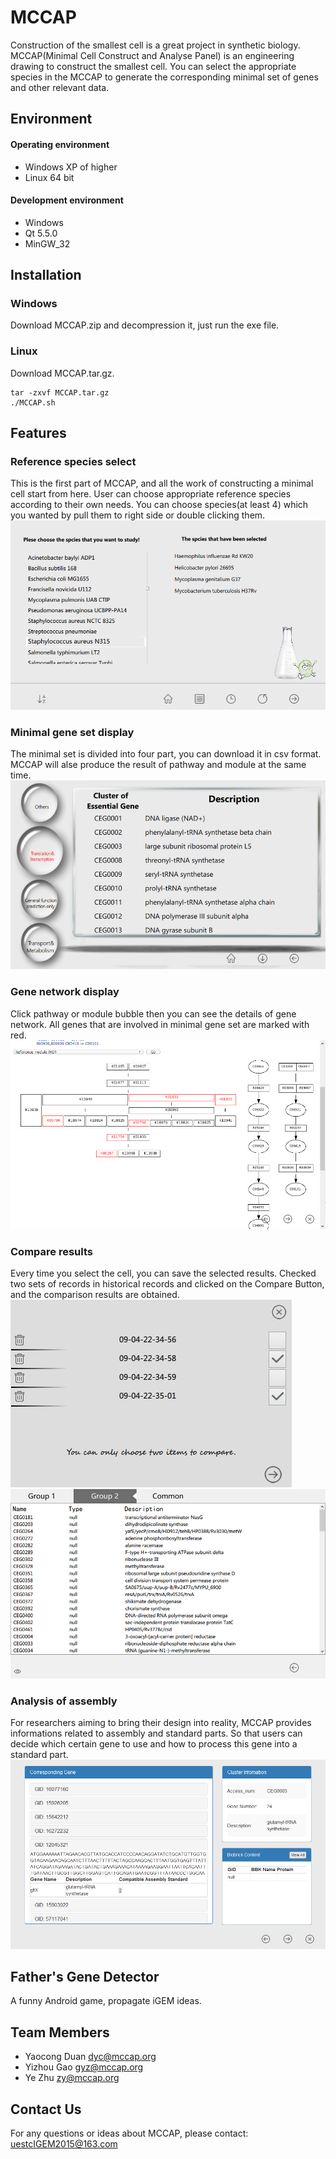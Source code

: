 # MCCAP

Construction of the smallest cell is a great project in synthetic biology. MCCAP(Minimal Cell Construct and Analyse Panel) is an engineering drawing to construct the smallest cell. You can select the appropriate species in the MCCAP to generate the corresponding minimal set of genes and other relevant data.

## Environment

#### Operating environment
* Windows XP of higher
* Linux 64 bit

#### Development environment
* Windows
* Qt 5.5.0
* MinGW_32

## Installation

### Windows
Download MCCAP.zip and decompression it, just run the exe file.

### Linux
Download MCCAP.tar.gz.

    tar -zxvf MCCAP.tar.gz
    ./MCCAP.sh

## Features

### Reference species select
This is the first part of MCCAP, and all the work of constructing  a minimal cell start from here. User can choose appropriate reference species according to their own needs. You can choose species(at least 4) which you wanted by pull them to right side or double clicking them.
![](https://github.com/igemsoftware/UESTC_Software2015/blob/master/MCCAP_Project_Windows/README_image/genepick.png)

### Minimal gene set display
The minimal set is divided into four part, you can download it in csv format. MCCAP will alse produce the result of pathway and module at the same time.
![](https://github.com/igemsoftware/UESTC_Software2015/blob/master/MCCAP_Project_Windows/README_image/showresults.png)

### Gene network display
Click pathway or module bubble  then you can see the details of gene network. All genes that are involved in minimal gene set are marked with red.
![](https://github.com/igemsoftware/UESTC_Software2015/blob/master/MCCAP_Project_Windows/README_image/pathway.png)

### Compare results
Every time you select the cell, you can save the selected results. Checked two sets of records in historical records and clicked on the Compare Button, and the comparison results are obtained.
![](https://github.com/igemsoftware/UESTC_Software2015/blob/master/MCCAP_Project_Windows/README_image/choose.png)
![](https://github.com/igemsoftware/UESTC_Software2015/blob/master/MCCAP_Project_Windows/README_image/compare.png)

### Analysis of assembly
For researchers aiming to bring their design into reality, MCCAP provides informations related to assembly and standard parts. So that users can decide which certain gene to use and how to process this gene into a standard part.
![](https://github.com/igemsoftware/UESTC_Software2015/blob/master/MCCAP_Project_Windows/README_image/detail.png)

## Father's Gene Detector
A funny Android game, propagate iGEM ideas.

## Team Members
* Yaocong Duan <dyc@mccap.org>
* Yizhou Gao <gyz@mccap.org>
* Ye Zhu <zy@mccap.org>

## Contact Us

For any questions or ideas about MCCAP, please contact:
uestcIGEM2015@163.com

